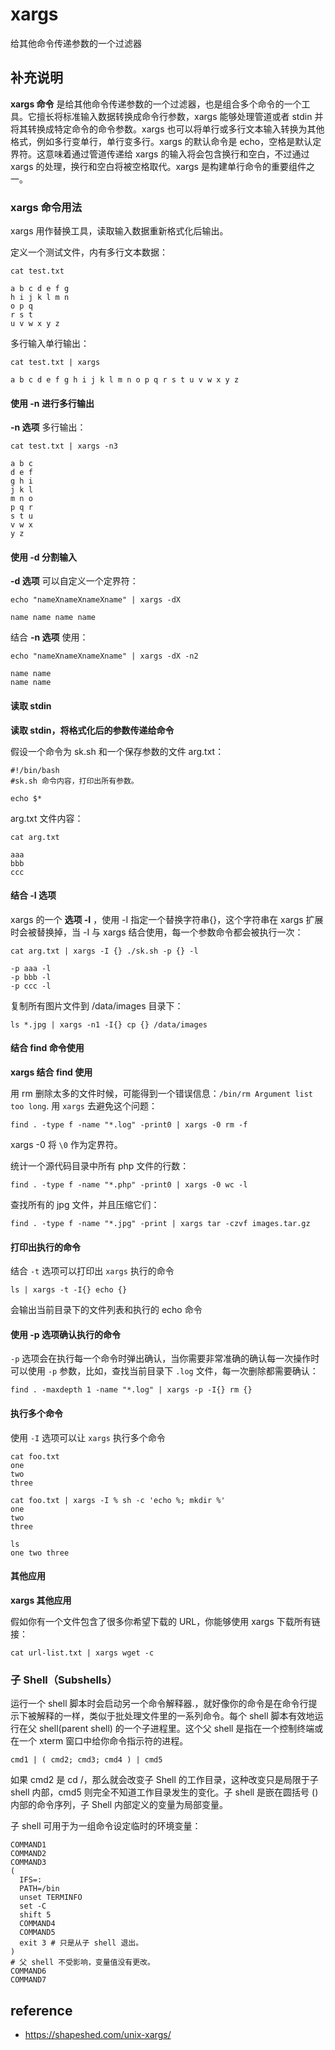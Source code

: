 xargs
===

给其他命令传递参数的一个过滤器

## 补充说明

**xargs 命令** 是给其他命令传递参数的一个过滤器，也是组合多个命令的一个工具。它擅长将标准输入数据转换成命令行参数，xargs 能够处理管道或者 stdin 并将其转换成特定命令的命令参数。xargs 也可以将单行或多行文本输入转换为其他格式，例如多行变单行，单行变多行。xargs 的默认命令是 echo，空格是默认定界符。这意味着通过管道传递给 xargs 的输入将会包含换行和空白，不过通过 xargs 的处理，换行和空白将被空格取代。xargs 是构建单行命令的重要组件之一。

### xargs 命令用法

xargs 用作替换工具，读取输入数据重新格式化后输出。

定义一个测试文件，内有多行文本数据：

```shell
cat test.txt

a b c d e f g
h i j k l m n
o p q
r s t
u v w x y z
```

多行输入单行输出：

```shell
cat test.txt | xargs

a b c d e f g h i j k l m n o p q r s t u v w x y z
```

#### 使用 -n 进行多行输出
**-n 选项** 多行输出：

```shell
cat test.txt | xargs -n3

a b c
d e f
g h i
j k l
m n o
p q r
s t u
v w x
y z
```

#### 使用 -d 分割输入
**-d 选项** 可以自定义一个定界符：

```shell
echo "nameXnameXnameXname" | xargs -dX

name name name name
```

结合 **-n 选项** 使用：

```shell
echo "nameXnameXnameXname" | xargs -dX -n2

name name
name name
```

#### 读取 stdin
**读取 stdin，将格式化后的参数传递给命令**

假设一个命令为 sk.sh 和一个保存参数的文件 arg.txt：

```shell
#!/bin/bash
#sk.sh 命令内容，打印出所有参数。

echo $*
```

arg.txt 文件内容：

```shell
cat arg.txt

aaa
bbb
ccc
```

#### 结合 -I 选项
xargs 的一个 **选项 -I** ，使用 -I 指定一个替换字符串{}，这个字符串在 xargs 扩展时会被替换掉，当 -I 与 xargs 结合使用，每一个参数命令都会被执行一次：

```shell
cat arg.txt | xargs -I {} ./sk.sh -p {} -l

-p aaa -l
-p bbb -l
-p ccc -l
```

复制所有图片文件到 /data/images 目录下：

```shell
ls *.jpg | xargs -n1 -I{} cp {} /data/images
```

#### 结合 find 命令使用
**xargs 结合 find 使用**

用 rm 删除太多的文件时候，可能得到一个错误信息：`/bin/rm Argument list too long`. 用 `xargs` 去避免这个问题：

```shell
find . -type f -name "*.log" -print0 | xargs -0 rm -f
```

xargs -0 将 `\0` 作为定界符。

统计一个源代码目录中所有 php 文件的行数：

```shell
find . -type f -name "*.php" -print0 | xargs -0 wc -l
```

查找所有的 jpg 文件，并且压缩它们：

```shell
find . -type f -name "*.jpg" -print | xargs tar -czvf images.tar.gz
```

#### 打印出执行的命令
结合 `-t` 选项可以打印出 `xargs` 执行的命令

    ls | xargs -t -I{} echo {}

会输出当前目录下的文件列表和执行的 echo 命令

#### 使用 -p 选项确认执行的命令
`-p` 选项会在执行每一个命令时弹出确认，当你需要非常准确的确认每一次操作时可以使用 `-p` 参数，比如，查找当前目录下 `.log` 文件，每一次删除都需要确认：

    find . -maxdepth 1 -name "*.log" | xargs -p -I{} rm {}

#### 执行多个命令
使用 `-I` 选项可以让 `xargs` 执行多个命令

    cat foo.txt
    one
    two
    three

    cat foo.txt | xargs -I % sh -c 'echo %; mkdir %'
    one
    two
    three

    ls
    one two three


#### 其他应用
**xargs 其他应用**

假如你有一个文件包含了很多你希望下载的 URL，你能够使用 xargs 下载所有链接：

```shell
cat url-list.txt | xargs wget -c
```

### 子 Shell（Subshells）

运行一个 shell 脚本时会启动另一个命令解释器.，就好像你的命令是在命令行提示下被解释的一样，类似于批处理文件里的一系列命令。每个 shell 脚本有效地运行在父 shell(parent shell) 的一个子进程里。这个父 shell 是指在一个控制终端或在一个 xterm 窗口中给你命令指示符的进程。

```shell
cmd1 | ( cmd2; cmd3; cmd4 ) | cmd5
```

如果 cmd2 是 cd /，那么就会改变子 Shell 的工作目录，这种改变只是局限于子 shell 内部，cmd5 则完全不知道工作目录发生的变化。子 shell 是嵌在圆括号 () 内部的命令序列，子 Shell 内部定义的变量为局部变量。

子 shell 可用于为一组命令设定临时的环境变量：

```shell
COMMAND1
COMMAND2
COMMAND3
(
  IFS=:
  PATH=/bin
  unset TERMINFO
  set -C
  shift 5
  COMMAND4
  COMMAND5
  exit 3 # 只是从子 shell 退出。
)
# 父 shell 不受影响，变量值没有更改。
COMMAND6
COMMAND7
```

## reference

- <https://shapeshed.com/unix-xargs/>

<!-- Linux 命令行搜索引擎：https://jaywcjlove.github.io/linux-command/ -->
